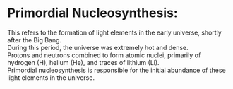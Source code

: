 # Primordial Nucleosynthesis:    
  This refers to the formation of light elements in the early universe, shortly after the Big Bang.    
   During this period, the universe was extremely hot and dense.    
    Protons and neutrons combined to form atomic nuclei, primarily of hydrogen (H), helium (He), and traces of lithium (Li).    
     Primordial nucleosynthesis is responsible for the initial abundance of these light elements in the universe.      

